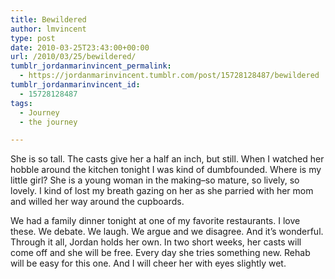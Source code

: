 ```yaml
---
title: Bewildered
author: lmvincent
type: post
date: 2010-03-25T23:43:00+00:00
url: /2010/03/25/bewildered/
tumblr_jordanmarinvincent_permalink:
  - https://jordanmarinvincent.tumblr.com/post/15728128487/bewildered
tumblr_jordanmarinvincent_id:
  - 15728128487
tags:
  - Journey
  - the journey

---
```

She is so tall. The casts give her a half an inch, but still. When I watched her hobble around the kitchen tonight I was kind of dumbfounded. Where is my little girl? She is a young woman in the making&ndash;so mature, so lively, so lovely. I kind of lost my breath gazing on her as she parried with her mom and willed her way around the cupboards.

We had a family dinner tonight at one of my favorite restaurants. I love these. We debate. We laugh. We argue and we disagree. And it&rsquo;s wonderful. Through it all, Jordan holds her own. In two short weeks, her casts will come off and she will be free. Every day she tries something new. Rehab will be easy for this one. And I will cheer her with eyes slightly wet.

<div class="blogger-post-footer">
  <img loading="lazy" width="1" height="1" src="https://blogger.googleusercontent.com/tracker/9039099668816362935-4593672383750807732?l=jordansjourney2.blogspot.com" alt="" />
</div>